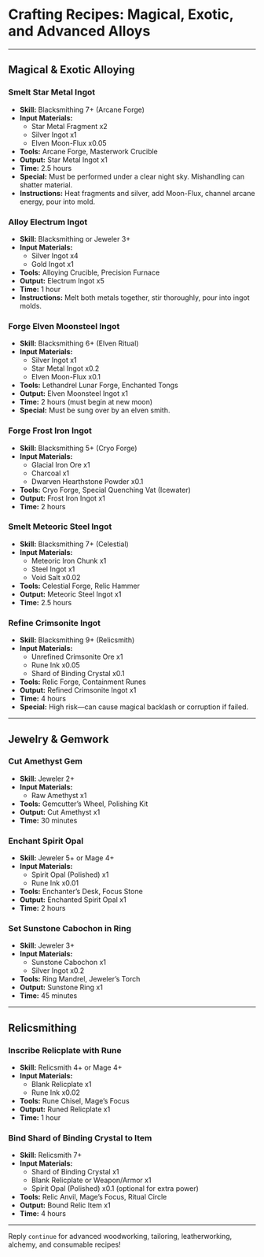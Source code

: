 # Crafting Recipes: Magical, Exotic, and Advanced Alloys

---

## Magical & Exotic Alloying

### Smelt Star Metal Ingot
- **Skill:** Blacksmithing 7+ (Arcane Forge)
- **Input Materials:**
  - Star Metal Fragment x2
  - Silver Ingot x1
  - Elven Moon-Flux x0.05
- **Tools:** Arcane Forge, Masterwork Crucible
- **Output:** Star Metal Ingot x1
- **Time:** 2.5 hours
- **Special:** Must be performed under a clear night sky. Mishandling can shatter material.
- **Instructions:** Heat fragments and silver, add Moon-Flux, channel arcane energy, pour into mold.

### Alloy Electrum Ingot
- **Skill:** Blacksmithing or Jeweler 3+
- **Input Materials:**
  - Silver Ingot x4
  - Gold Ingot x1
- **Tools:** Alloying Crucible, Precision Furnace
- **Output:** Electrum Ingot x5
- **Time:** 1 hour
- **Instructions:** Melt both metals together, stir thoroughly, pour into ingot molds.

### Forge Elven Moonsteel Ingot
- **Skill:** Blacksmithing 6+ (Elven Ritual)
- **Input Materials:**
  - Silver Ingot x1
  - Star Metal Ingot x0.2
  - Elven Moon-Flux x0.1
- **Tools:** Lethandrel Lunar Forge, Enchanted Tongs
- **Output:** Elven Moonsteel Ingot x1
- **Time:** 2 hours (must begin at new moon)
- **Special:** Must be sung over by an elven smith.

### Forge Frost Iron Ingot
- **Skill:** Blacksmithing 5+ (Cryo Forge)
- **Input Materials:**
  - Glacial Iron Ore x1
  - Charcoal x1
  - Dwarven Hearthstone Powder x0.1
- **Tools:** Cryo Forge, Special Quenching Vat (Icewater)
- **Output:** Frost Iron Ingot x1
- **Time:** 2 hours

### Smelt Meteoric Steel Ingot
- **Skill:** Blacksmithing 7+ (Celestial)
- **Input Materials:**
  - Meteoric Iron Chunk x1
  - Steel Ingot x1
  - Void Salt x0.02
- **Tools:** Celestial Forge, Relic Hammer
- **Output:** Meteoric Steel Ingot x1
- **Time:** 2.5 hours

### Refine Crimsonite Ingot
- **Skill:** Blacksmithing 9+ (Relicsmith)
- **Input Materials:**
  - Unrefined Crimsonite Ore x1
  - Rune Ink x0.05
  - Shard of Binding Crystal x0.1
- **Tools:** Relic Forge, Containment Runes
- **Output:** Refined Crimsonite Ingot x1
- **Time:** 4 hours
- **Special:** High risk—can cause magical backlash or corruption if failed.

---

## Jewelry & Gemwork

### Cut Amethyst Gem
- **Skill:** Jeweler 2+
- **Input Materials:**
  - Raw Amethyst x1
- **Tools:** Gemcutter’s Wheel, Polishing Kit
- **Output:** Cut Amethyst x1
- **Time:** 30 minutes

### Enchant Spirit Opal
- **Skill:** Jeweler 5+ or Mage 4+
- **Input Materials:**
  - Spirit Opal (Polished) x1
  - Rune Ink x0.01
- **Tools:** Enchanter’s Desk, Focus Stone
- **Output:** Enchanted Spirit Opal x1
- **Time:** 2 hours

### Set Sunstone Cabochon in Ring
- **Skill:** Jeweler 3+
- **Input Materials:**
  - Sunstone Cabochon x1
  - Silver Ingot x0.2
- **Tools:** Ring Mandrel, Jeweler’s Torch
- **Output:** Sunstone Ring x1
- **Time:** 45 minutes

---

## Relicsmithing

### Inscribe Relicplate with Rune
- **Skill:** Relicsmith 4+ or Mage 4+
- **Input Materials:**
  - Blank Relicplate x1
  - Rune Ink x0.02
- **Tools:** Rune Chisel, Mage’s Focus
- **Output:** Runed Relicplate x1
- **Time:** 1 hour

### Bind Shard of Binding Crystal to Item
- **Skill:** Relicsmith 7+
- **Input Materials:**
  - Shard of Binding Crystal x1
  - Blank Relicplate or Weapon/Armor x1
  - Spirit Opal (Polished) x0.1 (optional for extra power)
- **Tools:** Relic Anvil, Mage’s Focus, Ritual Circle
- **Output:** Bound Relic Item x1
- **Time:** 4 hours

---

Reply `continue` for advanced woodworking, tailoring, leatherworking, alchemy, and consumable recipes!